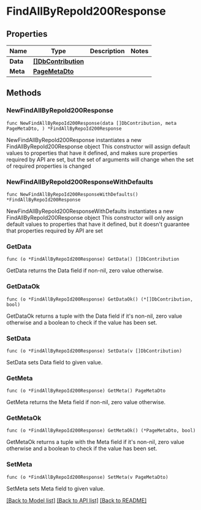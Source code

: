 # FindAllByRepoId200Response

## Properties

Name | Type | Description | Notes
------------ | ------------- | ------------- | -------------
**Data** | [**[]DbContribution**](DbContribution.md) |  | 
**Meta** | [**PageMetaDto**](PageMetaDto.md) |  | 

## Methods

### NewFindAllByRepoId200Response

`func NewFindAllByRepoId200Response(data []DbContribution, meta PageMetaDto, ) *FindAllByRepoId200Response`

NewFindAllByRepoId200Response instantiates a new FindAllByRepoId200Response object
This constructor will assign default values to properties that have it defined,
and makes sure properties required by API are set, but the set of arguments
will change when the set of required properties is changed

### NewFindAllByRepoId200ResponseWithDefaults

`func NewFindAllByRepoId200ResponseWithDefaults() *FindAllByRepoId200Response`

NewFindAllByRepoId200ResponseWithDefaults instantiates a new FindAllByRepoId200Response object
This constructor will only assign default values to properties that have it defined,
but it doesn't guarantee that properties required by API are set

### GetData

`func (o *FindAllByRepoId200Response) GetData() []DbContribution`

GetData returns the Data field if non-nil, zero value otherwise.

### GetDataOk

`func (o *FindAllByRepoId200Response) GetDataOk() (*[]DbContribution, bool)`

GetDataOk returns a tuple with the Data field if it's non-nil, zero value otherwise
and a boolean to check if the value has been set.

### SetData

`func (o *FindAllByRepoId200Response) SetData(v []DbContribution)`

SetData sets Data field to given value.


### GetMeta

`func (o *FindAllByRepoId200Response) GetMeta() PageMetaDto`

GetMeta returns the Meta field if non-nil, zero value otherwise.

### GetMetaOk

`func (o *FindAllByRepoId200Response) GetMetaOk() (*PageMetaDto, bool)`

GetMetaOk returns a tuple with the Meta field if it's non-nil, zero value otherwise
and a boolean to check if the value has been set.

### SetMeta

`func (o *FindAllByRepoId200Response) SetMeta(v PageMetaDto)`

SetMeta sets Meta field to given value.



[[Back to Model list]](../README.md#documentation-for-models) [[Back to API list]](../README.md#documentation-for-api-endpoints) [[Back to README]](../README.md)


